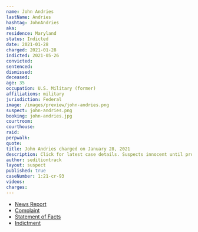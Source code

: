 ```yaml
---
name: John Andries
lastName: Andries
hashtag: JohnAndries
aka:
residence: Maryland
status: Indicted
date: 2021-01-28
charged: 2021-01-28
indicted: 2021-05-26
convicted:
sentenced:
dismissed:
deceased:
age: 35
occupation: U.S. Military (former)
affiliations: military
jurisdiction: Federal
image: /images/preview/john-andries.png
suspect: john-andries.png
booking: john-andries.jpg
courtroom:
courthouse:
raid:
perpwalk:
quote:
title: John Andries charged on January 28, 2021
description: Click for latest case details. Suspects innocent until proven guilty.
author: seditiontrack
layout: suspect
published: true
caseNumber: 1:21-cr-93
videos:
charges:
---
```


- [News Report](https://smnewsnet.com/archives/487309/piney-point-man-arrested-for-involvement-with-capitol-siege-on-january-6th/)
- [Complaint](https://beta.documentcloud.org/documents/20475087-2-8-21-us-v-john-andries-information)
- [Statement of Facts](https://www.justice.gov/usao-dc/case-multi-defendant/file/1371276/download)
- [Indictment](https://www.justice.gov/usao-dc/case-multi-defendant/file/1404256/download)
